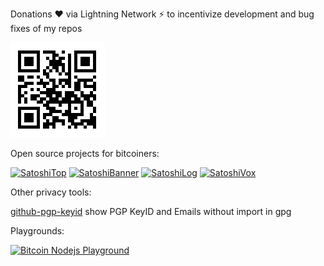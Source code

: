 Donations ❤️ via Lightning Network ⚡ to incentivize development and bug fixes of my repos

[![image](./donate.png)](https://getalby.com/p/st3b1t)

Open source projects for bitcoiners:

 [![SatoshiTop](https://img.shields.io/github/stars/st3b1t/SatoshiTop?style=social&label=SatoshiTop)](https://github.com/st3b1t/SatoshiTop) 
 [![SatoshiBanner](https://img.shields.io/github/stars/st3b1t/SatoshiBanner?style=social&label=SatoshiBanner)](https://github.com/st3b1t/SatoshiBanner) 
 [![SatoshiLog](https://img.shields.io/github/stars/st3b1t/SatoshiLog?style=social&label=SatoshiLog)](https://github.com/st3b1t/SatoshiLog)
 [![SatoshiVox](https://img.shields.io/github/stars/st3b1t/SatoshiVox?style=social&label=SatoshiVox)](https://github.com/st3b1t/SatoshiVox)

Other privacy tools:

[github-pgp-keyid](https://st3b1t.github.io/github-pgp-keyid/) show PGP KeyID and Emails without import in gpg

Playgrounds:

[![Bitcoin Nodejs Playground](https://img.shields.io/github/stars/st3b1t/bitcoin-nodejs-playground?style=social&label=bitcoin-nodejs-playground)](https://github.com/st3b1t/bitcoin-nodejs-playground)
